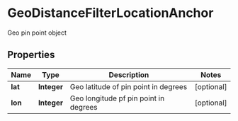 

# GeoDistanceFilterLocationAnchor

Geo pin point object

## Properties

| Name | Type | Description | Notes |
|------------ | ------------- | ------------- | -------------|
|**lat** | **Integer** | Geo latitude of pin point in degrees |  [optional] |
|**lon** | **Integer** | Geo longitude pf pin point in degrees |  [optional] |



